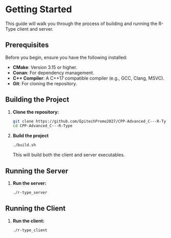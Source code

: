 # Getting Started

This guide will walk you through the process of building and running the R-Type client and server.

## Prerequisites

Before you begin, ensure you have the following installed:

*   **CMake**: Version 3.15 or higher.
*   **Conan**: For dependency management.
*   **C++ Compiler**: A C++17 compatible compiler (e.g., GCC, Clang, MSVC).
*   **Git**: For cloning the repository.

## Building the Project

1.  **Clone the repository:**

    ```bash
    git clone https://github.com/EpitechPromo2027/CPP-Advanced_C---R-Type.git
    cd CPP-Advanced_C---R-Type
    ```

2.  **Build the project**

    ```bash
    ./build.sh
    ```

    This will build both the client and server executables.

## Running the Server

1.  **Run the server:**

    ```bash
    ./r-type_server
    ```

## Running the Client

1.  **Run the client:**

    ```bash
    ./r-type_client
    ```
